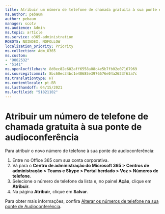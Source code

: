 ```yaml
---
title: Atribuir um número de telefone de chamada gratuita à sua ponte de audioconferência
ms.author: pebaum
author: pebaum
manager: scotv
ms.audience: Admin
ms.topic: article
ms.service: o365-administration
ROBOTS: NOINDEX, NOFOLLOW
localization_priority: Priority
ms.collection: Adm_O365
ms.custom:
- "9002532"
- "5141"
ms.openlocfilehash: 8d0ec82e602aff6558a08c4e5b7fb02e07167969
ms.sourcegitcommit: 8bc60ec34bc1e40685e3976576e04a2623f63a7c
ms.translationtype: HT
ms.contentlocale: pt-BR
ms.lasthandoff: 04/15/2021
ms.locfileid: "51821102"
---
```

# <a name="assign-a-toll-free-number-to-your-audio-conferencing-bridge"></a>Atribuir um número de telefone de chamada gratuita à sua ponte de audioconferência

Para atribuir o novo número de telefone à sua ponte de audioconferência:

1. Entre no Office 365 com sua conta corporativa.
2. Vá para o **Centro de administração do Microsoft 365 > Centros de administração > Teams e Skype > Portal herdado > Voz > Números de telefone**.
3. Selecione o número de telefone da lista e, no painel **Ação**, clique em **Atribuir**.
4. Na página **Atribuir**, clique em **Salvar**.

Para obter mais informações, confira [Alterar os números de telefone na sua ponte de Audioconferência](https://docs.microsoft.com/MicrosoftTeams/change-the-phone-numbers-on-your-audio-conferencing-bridge).
